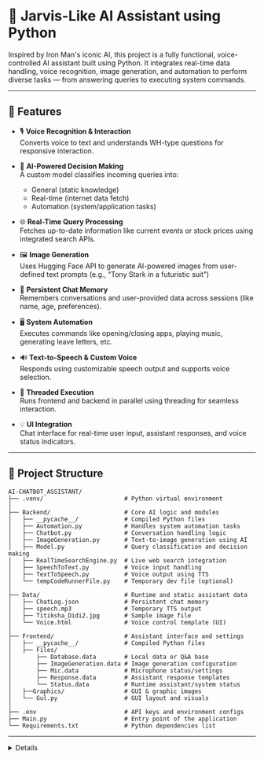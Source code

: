 # 🧠 Jarvis-Like AI Assistant using Python

Inspired by Iron Man's iconic AI, this project is a fully functional, voice-controlled AI assistant built using Python. 
It integrates real-time data handling, voice recognition, image generation, and automation to perform diverse tasks — from answering queries to executing system commands.

---

## 🚀 Features

- 🎙 **Voice Recognition & Interaction**  
  Converts voice to text and understands WH-type questions for responsive interaction.

- 🧠 **AI-Powered Decision Making**  
  A custom model classifies incoming queries into:
  - General (static knowledge)
  - Real-time (internet data fetch)
  - Automation (system/application tasks)

- 🌐 **Real-Time Query Processing**  
  Fetches up-to-date information like current events or stock prices using integrated search APIs.

- 🖼️ **Image Generation**  
  Uses Hugging Face API to generate AI-powered images from user-defined text prompts (e.g., “Tony Stark in a futuristic suit”)

- 💬 **Persistent Chat Memory**  
  Remembers conversations and user-provided data across sessions (like name, age, preferences).

- 🖥️ **System Automation**  
  Executes commands like opening/closing apps, playing music, generating leave letters, etc.

- 🔊 **Text-to-Speech & Custom Voice**  
  Responds using customizable speech output and supports voice selection.

- 🧵 **Threaded Execution**  
  Runs frontend and backend in parallel using threading for seamless interaction.

- 💡 **UI Integration**  
  Chat interface for real-time user input, assistant responses, and voice status indicators.

---

## 📁 Project Structure
```
AI-CHATBOT_ASSISTANT/
├── .venv/                       # Python virtual environment
│
├── Backend/                     # Core AI logic and modules
│   ├── __pycache__/             # Compiled Python files
│   ├── Automation.py            # Handles system automation tasks
│   ├── Chatbot.py               # Conversation handling logic
│   ├── ImageGeneration.py       # Text-to-image generation using AI
│   ├── Model.py                 # Query classification and decision making
│   ├── RealTimeSearchEngine.py  # Live web search integration
│   ├── SpeechToText.py          # Voice input handling
│   ├── TextToSpeech.py          # Voice output using TTS
│   └── tempCodeRunnerFile.py    # Temporary dev file (optional)
│
├── Data/                        # Runtime and static assistant data
│   ├── ChatLog.json             # Persistent chat memory
│   ├── speech.mp3               # Temporary TTS output
│   ├── Titiksha_Didi2.jpg       # Sample image file
│   └── Voice.html               # Voice control template (UI)
│
├── Frontend/                    # Assistant interface and settings
│   ├── __pycache__/             # Compiled Python files
│   ├── Files/
│       ├── Database.data        # Local data or Q&A base
│       ├── ImageGeneration.data # Image generation configuration
│       ├── Mic.data             # Microphone status/settings
│       ├── Response.data        # Assistant response templates
│       └── Status.data          # Runtime assistant/system status
│   ├──Graphics/                 # GUI & graphic images
│   └── Gul.py                   # GUI layout and visuals
│
├── .env                         # API keys and environment configs
├── Main.py                      # Entry point of the application
└── Requirements.txt             # Python dependencies list
```
---
<details>
  
🔧 Installation

1. Clone the repository
   
    - [🔗 GitHub Repository](https://github.com/Jatin-35/AI-ChatBot-Voice-Assistant-.git)
      
    - **cd** AI-ChatBot-Voice-Assistant

2. Create a virtual environment

    - **python** -m venv venv
   
    - **source** venv/bin/activate  # or `venv\Scripts\activate` on Windows
   
3. Install dependencies

    - **pip** install -r requirements.txt

4. Set up your API keys

    - Get keys from:
        - 🔑 [Hugging Face](https://huggingface.co/settings/tokens)
        - 🌐 [Google Cloud](https://console.cloud.google.com/)
          
    - Place your Hugging Face API key, Google Search API key, etc., in environment variables or config files as per instructions in Model.py and ImageGeneration.py.

5. Run the assistant

   - **python** Main.py

---

## 🧠 How It Works

- The assistant listens to voice commands.

- It classifies the query type (general, real-time, or automation) using a decision-making model.

- Based on the classification:

    - It responds using **LLMs** (like ChatGPT-style for general queries),

    - Fetches live data for real-time queries,

    - Executes automation tasks (like opening apps, playing media, etc.)

- It also retains memory across sessions using **Chatlog.json**.

---

## 💻 Usage Examples

Here are some real-world voice commands you can try with your assistant:

| 🧠 Command Type       | 🎤 Example Voice Command                     | 💡 What It Does                                     |
|-----------------------|---------------------------------------------|-----------------------------------------------------|
| Real-Time Query       | "What's the current Bitcoin price?"         | Fetches live crypto data using search APIs          |
| General Knowledge     | "Who is the Prime Minister of India?"       | Uses LLM to respond with general facts              |
| Automation            | "Open Spotify and play LoFi music"          | Launches Spotify and plays music via automation     |
| File Handling         | "Create a leave application for sick leave" | Auto-generates and saves a leave letter             |
| Image Generation      | "Draw a cyberpunk city at night"            | Generates an AI image using Hugging Face API        |
| Personal Info Recall  | "What's my favorite food?"                  | Responds using data remembered from past sessions   |

---

## 🔄 Version Comparison 

| 🔢 Version     |   ✨ Features Added                               |
|----------------|----------------------------------------------------|
| v1.0           | Basic voice interaction, simple automation         |
| v1.5           | Image generation, chat memory                      |
| v2.0           | Real-time queries, threaded UI, enhanced NLP       |
| v2.5 (Upcoming)| Emotion tone control, web dashboard, multi-language|

---

## 🔮 Future Enhancements

- 🎭 Emotion-based tone switching in TTS

- 🌐 Web dashboard for history, control, and settings

- 🧬 Custom AI model training from user interactions

- 🌍 Multi-language interaction support

- 🙋 Personal user profiles for adaptive behavior

---

## 🤝 Contribute or Hire
 I welcome contributions and ideas. If you have blog suggestions or freelance opportunities, feel free to contact me via DM on socials.

</details>
